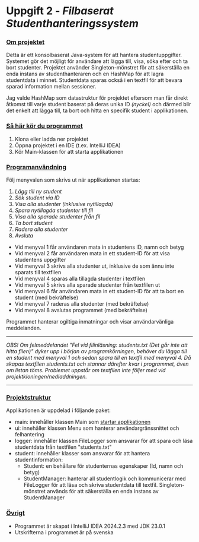 # Uppgift 2 - *Filbaserat Studenthanteringssystem*

### <ins>Om projektet</ins>
Detta är ett konsolbaserat Java-system för att hantera studentuppgifter.
Systemet gör det möjligt för användare att lägga till, visa, söka efter och ta bort studenter.
Projektet använder Singleton-mönstret för att säkerställa en enda instans av studenthanteraren och en HashMap för att lagra studentdata i minnet.
Studentdata sparas också i en textfil för att bevara sparad information mellan sessioner.

Jag valde HashMap som datastruktur för projektet eftersom man får direkt åtkomst till varje student baserat på deras unika ID *(nyckel)*
och därmed blir det enkelt att lägga till, ta bort och hitta en specifik student i applikationen.

### <ins>Så här kör du programmet</ins>
1. Klona eller ladda ner projektet
2. Öppna projektet i en IDE (t.ex. IntelliJ IDEA)
3. Kör Main-klassen för att starta applikationen

### <ins>Programanvändning</ins>
Följ menyvalen som skrivs ut när applikationen startas:
1. *Lägg till ny student*
2. *Sök student via ID*
3. *Visa alla studenter (inklusive nytillagda)*
4. *Spara nytillagda studenter till fil*
5. *Visa alla sparade studenter från fil*
6. *Ta bort student*
7. *Radera alla studenter*
8. *Avsluta*

* Vid menyval 1 får användaren mata in studentens ID, namn och betyg
* Vid menyval 2 får användaren mata in ett student-ID för att visa studentens uppgifter
* Vid menyval 3 skrivs alla studenter ut, inklusive de som ännu inte sparats till textfilen
* Vid menyval 4 sparas alla tillagda studenter i textfilen
* Vid menyval 5 skrivs alla sparade studenter från textfilen ut
* Vid menyval 6 får användaren mata in ett student-ID för att ta bort en student (med bekräftelse)
* Vid menyval 7 raderas alla studenter (med bekräftelse)
* Vid menyval 8 avslutas programmet (med bekräftelse)

Programmet hanterar ogiltiga inmatningar och visar användarvänliga meddelanden.

---
*OBS! Om felmeddelandet "Fel vid filinläsning: students.txt (Det går inte att hitta filen)" dyker upp i början av programkörningen, behöver du lägga till en student med menyval 1 och sedan spara till en textfil med menyval 4. Då skapas textfilen students.txt och stannar därefter kvar i programmet, även om listan töms. Problemet uppstår om textfilen inte följer med vid projektkloningen/nedladdningen.*

---

### <ins>Projektstruktur</ins>
Applikationen är uppdelad i följande paket:
* main: innehåller klassen Main som <ins>startar applikationen</ins>
* ui: innehåller klassen Menu som hanterar användargränssnittet och felhantering
* logger: innehåller klassen FileLogger som ansvarar för att spara och läsa studentdata från textfilen "students.txt"
* student: innehåller klasser som ansvarar för att hantera studentinformation:
    * Student: en behållare för studenternas egenskaper (Id, namn och betyg)
    * StudentManager: hanterar all studentlogik och kommunicerar med FileLogger för att läsa och skriva studentdata till textfil. Singleton-mönstret används för att säkerställa en enda instans av StudentManager

### <ins>Övrigt</ins>
* Programmet är skapat i IntelliJ IDEA 2024.2.3 med JDK 23.0.1
* Utskrifterna i programmet är på svenska
